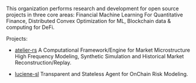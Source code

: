 
This organization performs research and development for open source projects in three core areas: Financial Machine Learning For Quantitative Finance, Distributed Convex Optimization for ML, Blockchain data & computing for DeFi. 

Projects:

- [atelier-rs](https://github.com/iteralabs/atelier-rs)
A Computational Framework/Engine for Market Microstructure High Frequency Modeling, Synthetic Simulation and Historical Market Reconstruction/Replay.

- [luciene-sl](https://github.com/iteralabs/luciene-sl)
Transparent and Stateless Agent for OnChain Risk Modeling.
